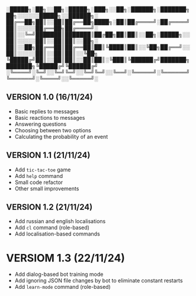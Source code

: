 ░█████╗░██╗░░██╗░█████╗░███╗░░██╗░██████╗░███████╗██╗░░░░░░█████╗░░██████╗░
██╔══██╗██║░░██║██╔══██╗████╗░██║██╔════╝░██╔════╝██║░░░░░██╔══██╗██╔════╝░
██║░░╚═╝███████║███████║██╔██╗██║██║░░██╗░█████╗░░██║░░░░░██║░░██║██║░░██╗░
██║░░██╗██╔══██║██╔══██║██║╚████║██║░░╚██╗██╔══╝░░██║░░░░░██║░░██║██║░░╚██╗
╚█████╔╝██║░░██║██║░░██║██║░╚███║╚██████╔╝███████╗███████╗╚█████╔╝╚██████╔╝
░╚════╝░╚═╝░░╚═╝╚═╝░░╚═╝╚═╝░░╚══╝░╚═════╝░╚══════╝╚══════╝░╚════╝░░╚═════╝░

## VERSION 1.0 (16/11/24)
- Basic replies to messages
- Basic reactions to messages
- Answering questions
- Choosing between two options
- Calculating the probability of an event

## VERSION 1.1 (21/11/24)
- Add `tic-tac-toe` game
- Add `help` command
- Small code refactor
- Other small improvements

## VERSION 1.2 (21/11/24)
- Add russian and english localisations
- Add `cl` command (role-based)
- Add localisation-based commands

# VERSIOM 1.3 (22/11/24)
- Add dialog-based bot training mode
- Add ignoring JSON file changes by bot to eliminate constant restarts
- Add `learn-mode` command (role-based)